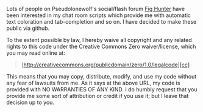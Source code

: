 Lots of people on Pseudolonewolf's social/flash forum [Fig Hunter][fh] have 
been interested in my chat room scripts which provide me with automatic text
coloration and tab-completion and so on. I have decided to make these public
via github.

To the extent possible by law, I hereby waive all copyright and any related 
rights to this code under the Creative Commons Zero waiver/license, which you 
may read online at:

>    [http://creativecommons.org/publicdomain/zero/1.0/legalcode][cc]

This means that you may copy, distribute, modify, and use my code without any 
fear of lawsuits from me. As it says at the above URL, my code is provided 
with NO WARRANTIES OF ANY KIND. I do humbly request that you provide me some 
sort of attribution or credit if you use it; but I leave that decision up to 
you. 


[fh]: http://www.fighunter.com/
[cc]: http://creativecommons.org/publicdomain/zero/1.0/legalcode][cc
